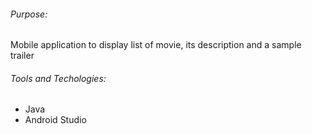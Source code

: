 ###### Purpose:
Mobile application to display list of movie, its description and a sample trailer

###### Tools and Techologies:
+ Java
+ Android Studio
